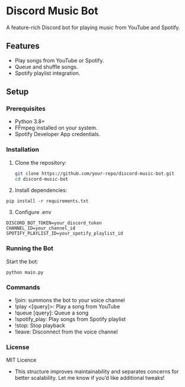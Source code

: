 # Discord Music Bot

A feature-rich Discord bot for playing music from YouTube and Spotify.

## Features

- Play songs from YouTube or Spotify.
- Queue and shuffle songs.
- Spotify playlist integration.

## Setup

### Prerequisites

- Python 3.8+
- FFmpeg installed on your system.
- Spotify Developer App credentials.

### Installation

1. Clone the repository:

   ```bash
   git clone https://github.com/your-repo/discord-music-bot.git
   cd discord-music-bot
   ```

2. Install dependencies:

```
pip install -r requirements.txt
```

3. Configure .env

```
DISCORD_BOT_TOKEN=your_discord_token
CHANNEL_ID=your_channel_id
SPOTIFY_PLAYLIST_ID=your_spotify_playlist_id
```

### Running the Bot

Start the bot:

```
python main.py
```

### Commands

- !join: summons the bot to your voice channel
- !play <[query]>: Play a song from YouTube
- !queue [query]: Queue a song
- !spotify_play: Play songs from Spotify playlist
- !stop: Stop playback
- !leave: Disconnect from the voice channel

### License

MIT Licence

- This structure improves maintainability and separates concerns for better scalability. Let me know if you’d like additional tweaks!
